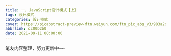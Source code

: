```yaml
---
title: 一、JavaScript设计模式【上】
tags: 设计模式
categories: 设计模式
cover: https://picabstract-preview-ftn.weiyun.com/ftn_pic_abs_v3/983a2ddf4c01d0f319b391469f669eba7a1a82ba077da903e3114d4062c26cdea809b197d9cf02bb077af6272de8e1ed?pictype=scale&from=30113&version=3.3.3.3&uin=851681631&fname=12_js.jpg&size=750
abbrlink: cc00b2b0
date: 2021-09-11 00:00:00
---
```


笔友内容整理，努力更新中~~
